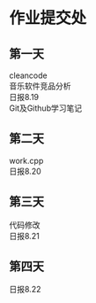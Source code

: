 # 作业提交处

## 第一天 
cleancode  
音乐软件竞品分析  
日报8.19  
Git及Github学习笔记
## 第二天  
work.cpp  
日报8.20
## 第三天  
代码修改  
日报8.21  
## 第四天 
日报8.22  
